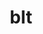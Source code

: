 ---
title: "blt"
layout: cache
categories: [package, v0.19]
meta: {"versions": ["0.4.1", "0.5.2"], "compilers": ["gcc@=11.1.0", "gcc@=7.3.1", "gcc@=7.5.0", "oneapi@=2022.1.0"], "oss": ["amzn2", "ubuntu18.04", "ubuntu20.04"], "platforms": ["linux"], "targets": ["aarch64", "neoverse_n1", "x86_64", "x86_64_v3"], "stacks": ["aws-isc", "aws-isc-aarch64", "data-vis-sdk", "e4s", "e4s-oneapi", "radiuss", "radiuss-aws", "radiuss-aws-aarch64"], "num_specs": 9, "num_specs_by_stack": {"radiuss-aws-aarch64": 2, "aws-isc-aarch64": 2, "radiuss-aws": 1, "aws-isc": 1, "radiuss": 1, "data-vis-sdk": 1, "e4s": 3, "e4s-oneapi": 1}}
spec_details: [{"hash": "srn6eyppddixzhmdor6coogwgpz2eosi", "compiler": "gcc@=7.3.1", "versions": ["0.5.2"], "os": "amzn2", "platform": "linux", "target": "aarch64", "variants": ["build_system=generic"], "stacks": ["radiuss-aws-aarch64", "aws-isc-aarch64"], "size": "-", "tarball": "https://binaries.spack.io/releases/v0.19/build_cache/linux-amzn2-aarch64/gcc-7.3.1/blt-0.5.2/linux-amzn2-aarch64-gcc-7.3.1-blt-0.5.2-srn6eyppddixzhmdor6coogwgpz2eosi.spack"}, {"hash": "te4ksm4octgyterhsdqv7ab3a3dwhtzu", "compiler": "gcc@=7.3.1", "versions": ["0.5.2"], "os": "amzn2", "platform": "linux", "target": "neoverse_n1", "variants": ["build_system=generic"], "stacks": ["radiuss-aws-aarch64", "aws-isc-aarch64"], "size": "-", "tarball": "https://binaries.spack.io/releases/v0.19/build_cache/linux-amzn2-neoverse_n1/gcc-7.3.1/blt-0.5.2/linux-amzn2-neoverse_n1-gcc-7.3.1-blt-0.5.2-te4ksm4octgyterhsdqv7ab3a3dwhtzu.spack"}, {"hash": "zlvpvsjm5ctpesp6lusvbt7kfijvqy6j", "compiler": "gcc@=7.3.1", "versions": ["0.5.2"], "os": "amzn2", "platform": "linux", "target": "x86_64_v3", "variants": ["build_system=generic"], "stacks": ["radiuss-aws", "aws-isc"], "size": "-", "tarball": "https://binaries.spack.io/releases/v0.19/build_cache/linux-amzn2-x86_64_v3/gcc-7.3.1/blt-0.5.2/linux-amzn2-x86_64_v3-gcc-7.3.1-blt-0.5.2-zlvpvsjm5ctpesp6lusvbt7kfijvqy6j.spack"}, {"hash": "bcoj3so732tuk2ggaadbdyu64zslrz3v", "compiler": "gcc@=7.5.0", "versions": ["0.5.2"], "os": "ubuntu18.04", "platform": "linux", "target": "x86_64", "variants": ["build_system=generic"], "stacks": ["radiuss"], "size": "-", "tarball": "https://binaries.spack.io/releases/v0.19/build_cache/linux-ubuntu18.04-x86_64/gcc-7.5.0/blt-0.5.2/linux-ubuntu18.04-x86_64-gcc-7.5.0-blt-0.5.2-bcoj3so732tuk2ggaadbdyu64zslrz3v.spack"}, {"hash": "cibd3szvpf75xhq5ek535klsxemr6h2g", "compiler": "gcc@=7.5.0", "versions": ["0.4.1"], "os": "ubuntu18.04", "platform": "linux", "target": "x86_64", "variants": ["build_system=generic"], "stacks": ["data-vis-sdk"], "size": "-", "tarball": "https://binaries.spack.io/releases/v0.19/build_cache/linux-ubuntu18.04-x86_64/gcc-7.5.0/blt-0.4.1/linux-ubuntu18.04-x86_64-gcc-7.5.0-blt-0.4.1-cibd3szvpf75xhq5ek535klsxemr6h2g.spack"}, {"hash": "xjwow6uve3sxukzu5zz3yt4iqs5tdwn3", "compiler": "gcc@=11.1.0", "versions": ["0.5.2"], "os": "ubuntu20.04", "platform": "linux", "target": "x86_64", "variants": ["build_system=generic"], "stacks": ["e4s"], "size": "-", "tarball": "https://binaries.spack.io/releases/v0.19/build_cache/linux-ubuntu20.04-x86_64/gcc-11.1.0/blt-0.5.2/linux-ubuntu20.04-x86_64-gcc-11.1.0-blt-0.5.2-xjwow6uve3sxukzu5zz3yt4iqs5tdwn3.spack"}, {"hash": "bcrvw3ouodjxaqfs5g74cxzghaagk4ce", "compiler": "gcc@=11.1.0", "versions": ["0.5.2"], "os": "ubuntu20.04", "platform": "linux", "target": "x86_64", "variants": ["build_system=generic"], "stacks": ["e4s"], "size": "-", "tarball": "https://binaries.spack.io/releases/v0.19/build_cache/linux-ubuntu20.04-x86_64/gcc-11.1.0/blt-0.5.2/linux-ubuntu20.04-x86_64-gcc-11.1.0-blt-0.5.2-bcrvw3ouodjxaqfs5g74cxzghaagk4ce.spack"}, {"hash": "nankml6qbpumeddfh5b4hrbtjz6m7r5a", "compiler": "gcc@=11.1.0", "versions": ["0.4.1"], "os": "ubuntu20.04", "platform": "linux", "target": "x86_64", "variants": ["build_system=generic"], "stacks": ["e4s"], "size": "-", "tarball": "https://binaries.spack.io/releases/v0.19/build_cache/linux-ubuntu20.04-x86_64/gcc-11.1.0/blt-0.4.1/linux-ubuntu20.04-x86_64-gcc-11.1.0-blt-0.4.1-nankml6qbpumeddfh5b4hrbtjz6m7r5a.spack"}, {"hash": "kxlx45cr2uel4k7midkibq6fnbgvv6yz", "compiler": "oneapi@=2022.1.0", "versions": ["0.5.2"], "os": "ubuntu20.04", "platform": "linux", "target": "x86_64", "variants": ["build_system=generic"], "stacks": ["e4s-oneapi"], "size": "-", "tarball": "https://binaries.spack.io/releases/v0.19/build_cache/linux-ubuntu20.04-x86_64/oneapi-2022.1.0/blt-0.5.2/linux-ubuntu20.04-x86_64-oneapi-2022.1.0-blt-0.5.2-kxlx45cr2uel4k7midkibq6fnbgvv6yz.spack"}]
---